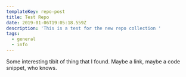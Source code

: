 ```yaml
---
templateKey: repo-post
title: Test Repo
date: 2019-01-06T19:05:18.559Z
description: 'This is a test for the new repo collection '
tags:
  - general
  - info
---
```

Some interesting tibit of thing that I found. Maybe a link, maybe a code snippet, who knows.
